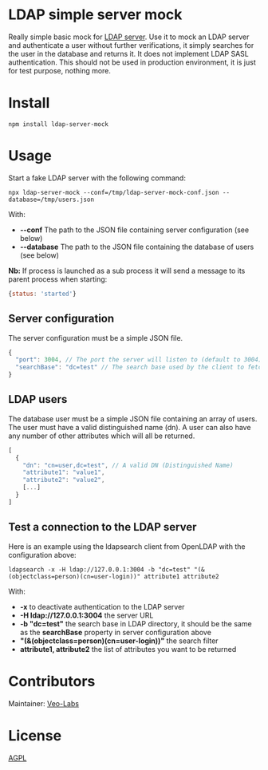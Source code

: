 # LDAP simple server mock

Really simple basic mock for [LDAP server](https://tools.ietf.org/html/rfc4511). Use it to mock an LDAP server and authenticate a user without further verifications, it simply searches for the user in the database and returns it. It does not implement LDAP SASL authentication. This should not be used in production environment, it is just for test purpose, nothing more.

# Install

    npm install ldap-server-mock

# Usage

Start a fake LDAP server with the following command:

    npx ldap-server-mock --conf=/tmp/ldap-server-mock-conf.json --database=/tmp/users.json

With:

- **--conf** The path to the JSON file containing server configuration (see below)
- **--database** The path to the JSON file containing the database of users (see below)

**Nb:** If process is launched as a sub process it will send a message to its parent process when starting:

```js
{status: 'started'}
```

## Server configuration

The server configuration must be a simple JSON file.

```js
{
  "port": 3004, // The port the server will listen to (default to 3004)
  "searchBase": "dc=test" // The search base used by the client to fetch user trying to connect (default to dc=test)
}
```

## LDAP users

The database user must be a simple JSON file containing an array of users. The user must have a valid distinguished name (dn).
A user can also have any number of other attributes which will all be returned.

```js
[
  {
    "dn": "cn=user,dc=test", // A valid DN (Distinguished Name)
    "attribute1": "value1",
    "attribute2": "value2",
    [...]
  }
]
```

## Test a connection to the LDAP server

Here is an example using the ldapsearch client from OpenLDAP with the configuration above:

    ldapsearch -x -H ldap://127.0.0.1:3004 -b "dc=test" "(&(objectclass=person)(cn=user-login))" attribute1 attribute2

With:
 - **-x** to deactivate authentication to the LDAP server
 - **-H ldap://127.0.0.1:3004** the server URL
 - **-b "dc=test"** the search base in LDAP directory, it should be the same as the **searchBase** property in server configuration above
 - **"(&(objectclass=person)(cn=user-login))"** the search filter
 - **attribute1, attribute2** the list of attributes you want to be returned

# Contributors

Maintainer: [Veo-Labs](http://www.veo-labs.com/)

# License

[AGPL](http://www.gnu.org/licenses/agpl-3.0.en.html)

